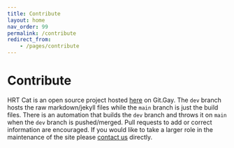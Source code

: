 ```yaml
---
title: Contribute
layout: home
nav_order: 99
permalink: /contribute
redirect_from:
    - /pages/contribute
---
```


# Contribute

HRT Cat is an open source project hosted [here](https://git.gay/hrtcat/pages) on Git.Gay. The `dev` branch hosts the raw markdown/jekyll files while the `main` branch is just the build files. There is an automation that builds the `dev` branch and throws it on `main` when the `dev` branch is pushed/merged. Pull requests to add or correct information are encouraged. If you would like to take a larger role in the maintenance of the site please [contact us](/contact) directly.